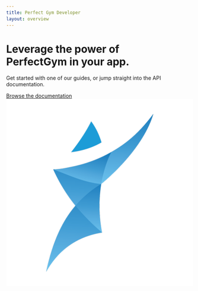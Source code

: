 ```yaml
---
title: Perfect Gym Developer
layout: overview
---
```


<div class="wrapper feature">
  <h1>
    Leverage the power of<br />
    PerfectGym in your app.
  </h1>
  <p class="intro">Get started with one of our guides, or jump straight into the API documentation.</p>
  <a href="/Api/" class="button">Browse the documentation</a>
  <img src="/assets/images/logo.png" class="logo_hero" alt="PerfectGym:Logo" />
</div>